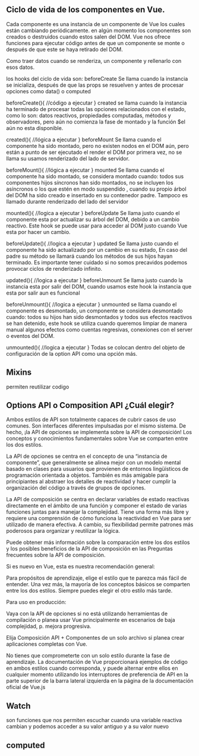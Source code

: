 ## Ciclo de vida de los componentes en Vue.
Cada componente es una instancia de un componente de Vue los cuales están cambiando periódicamente. en algún momento los componentes son creados o destruidos cuando estos salen del DOM. Vue nos ofrece funciones para ejecutar código antes de que un componente se monte o después de que este se haya retirado del DOM.

Como traer datos cuando se renderiza, un componente y rellenarlo con esos datos.

los hooks del ciclo de vida son:
beforeCreate Se llama cuando la instancia se inicializa, después de que las props se resuelven y antes de procesar opciones como data() o computed

beforeCreate(){
  //código a ejecutar
}
created se llama cuando la instancia ha terminado de procesar todas las opciones relacionados con el estado, como lo son: datos reactivos, propiedades computadas, métodos y observadores, pero aún no comienza la fase de montado y la función $el aún no esta disponible.

created(){
  //lógica a ejecutar
}
beforeMount Se llama cuando el componente ha sido montado, pero no existen nodos en el DOM aún, pero están a punto de ser ejecutado el render el DOM por primera vez, no se llama su usamos renderizado del lado de servidor.

beforeMount(){
  //lógica  a ejecutar
}
mounted Se llama cuando el componente ha sido montado, se considera montado cuando: todos sus componentes hijos síncronos han sido montados, no se incluyen los asíncronos o los que estén en modo suspendido <Suspense> , cuando su propio árbol del DOM ha sido creado e insertado en su contenedor padre. Tampoco es llamado durante renderizado del lado del servidor

mounted(){
  //logica a ejecutar
}
beforeUpdate Se llama justo cuando el componente esta por actualizar su árbol del DOM, debido a un cambio reactivo. Este hook se puede usar para acceder al DOM justo cuando Vue esta por hacer un cambio.

beforeUpdate(){
  //logica a ejecutar
}
updated Se llama justo cuando el componente ha sido actualizado por un cambio en su estado, En caso del padre su método se llamará cuando los métodos de sus hijos hayan terminado. Es importante tener cuidado si no somos precavidos podemos provocar ciclos de renderizado infinito.

updated(){
  //logica a ejecutar
}
beforeUnmount Se llama justo cuando la instancia esta por salir del DOM, cuando usamos este hook la instancia que esta por salir aun es funcional

beforeUnmount(){
  //logica a ejecutar
}
unmounted se llama cuando el componente es desmontado, un componente se considera desmontado cuando: todos su hijos han sido desmontados y todos sus efectos reactivos se han detenido, este hook se utiliza cuando queremos limpiar de manera manual algunos efectos como cuentas regresivas, conexiones con el server o eventos del DOM.

unmounted(){
  //logica a ejecutar
}
Todas se colocan dentro del objeto de configuración de la option API como una opción más.

## Mixins
permiten reutilizar codigo  
## Options API o Composition API ¿Cuál elegir?

Ambos estilos de API son totalmente capaces de cubrir casos de uso comunes. Son interfaces diferentes impulsadas por el mismo sistema. De hecho, ¡la API de opciones se implementa sobre la API de composición! Los conceptos y conocimientos fundamentales sobre Vue se comparten entre los dos estilos.

La API de opciones se centra en el concepto de una “instancia de componente”, que generalmente se alinea mejor con un modelo mental basado en clases para usuarios que provienen de entornos lingüísticos de programación orientada a objetos. También es más amigable para principiantes al abstraer los detalles de reactividad y hacer cumplir la organización del código a través de grupos de opciones.

La API de composición se centra en declarar variables de estado reactivas directamente en el ámbito de una función y componer el estado de varias funciones juntas para manejar la complejidad. Tiene una forma más libre y requiere una comprensión de cómo funciona la reactividad en Vue para ser utilizado de manera efectiva. A cambio, su flexibilidad permite patrones más poderosos para organizar y reutilizar la lógica.

Puede obtener más información sobre la comparación entre los dos estilos y los posibles beneficios de la API de composición en las Preguntas frecuentes sobre la API de composición.

Si es nuevo en Vue, esta es nuestra recomendación general:

Para propósitos de aprendizaje, elige el estilo que te parezca más fácil de entender. Una vez más, la mayoría de los conceptos básicos se comparten entre los dos estilos. Siempre puedes elegir el otro estilo más tarde.

Para uso en producción:

Vaya con la API de opciones si no está utilizando herramientas de compilación o planea usar Vue principalmente en escenarios de baja complejidad, p. mejora progresiva.

Elija Composición API + Componentes de un solo archivo si planea crear aplicaciones completas con Vue.

No tienes que comprometerte con un solo estilo durante la fase de aprendizaje. La documentación de Vue proporcionará ejemplos de código en ambos estilos cuando corresponda, y puede alternar entre ellos en cualquier momento utilizando los interruptores de preferencia de API en la parte superior de la barra lateral izquierda en la página de la documentación oficial de Vue.js

## Watch
 son funciones que nos permiten escuchar cuando una variable reactiva cambian y podemos acceder a su valor antiguo y a su valor nuevo

## computed
